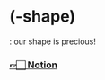 # (-shape)
: our shape is precious! 

### [👉🏻 Notion](https://sumptuous-devourer-e77.notion.site/pet-project-shape-42ee66c60c7746a39111007da9d098fa?pvs=4)

